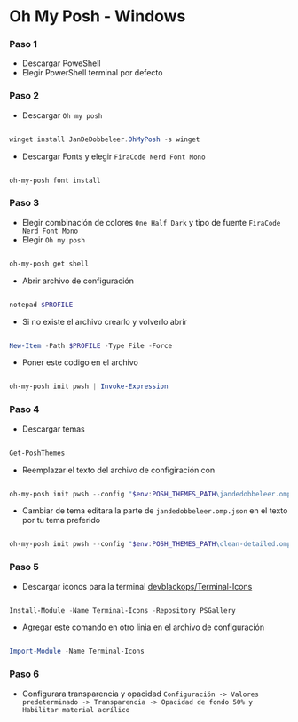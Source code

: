  # Oh My Posh - Windows
### Paso 1
- Descargar PoweShell
- Elegir PowerShell terminal por defecto
### Paso 2
- Descargar `Oh my posh`
```powershell

winget install JanDeDobbeleer.OhMyPosh -s winget

```
- Descargar Fonts y elegir `FiraCode Nerd Font Mono`
```powershell

oh-my-posh font install

```
### Paso 3
- Elegir combinación de colores `One Half Dark` y tipo de fuente `FiraCode Nerd Font Mono`
- Elegir `Oh my posh` 
```powershell

oh-my-posh get shell

```
- Abrir archivo de configuración
```powershell

notepad $PROFILE

```
- Si no existe el archivo crearlo y volverlo abrir
```powershell

New-Item -Path $PROFILE -Type File -Force

```
- Poner este codigo en el archivo
```powershell

oh-my-posh init pwsh | Invoke-Expression

```

### Paso 4
- Descargar temas
```powershell

Get-PoshThemes

```
- Reemplazar el texto del archivo de configiración con
```powershell

oh-my-posh init pwsh --config "$env:POSH_THEMES_PATH\jandedobbeleer.omp.json" | Invoke-Expression

```
- Cambiar de tema editara la parte de `jandedobbeleer.omp.json` en el texto por tu tema preferido
```powershell

oh-my-posh init pwsh --config "$env:POSH_THEMES_PATH\clean-detailed.omp.json" | Invoke-Expression

```

### Paso 5 
- Descargar iconos para la terminal [devblackops/Terminal-Icons](https://github.com/devblackops/Terminal-Icons)
```powershell

Install-Module -Name Terminal-Icons -Repository PSGallery

```
- Agregar este comando en otro linia en el archivo de configuración
```powershell

Import-Module -Name Terminal-Icons

```

### Paso 6
- Configurara transparencia y opacidad
`Configuración -> Valores predeterminado -> Transparencia -> Opacidad de fondo 50% y Habilitar material acrílico`

